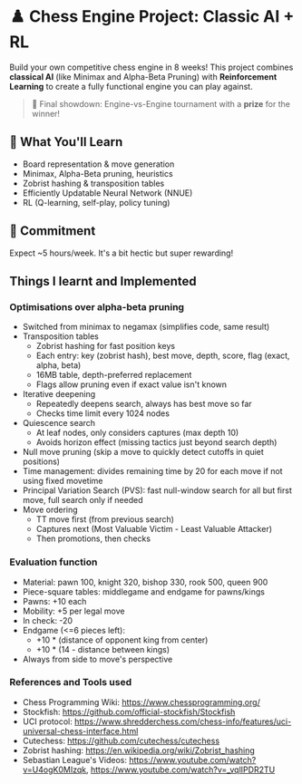 # ♟️ Chess Engine Project: Classic AI + RL

Build your own competitive chess engine in 8 weeks! This project combines **classical AI** (like Minimax and Alpha-Beta Pruning) with **Reinforcement Learning** to create a fully functional engine you can play against.

> 🎯 Final showdown: Engine-vs-Engine tournament with a **prize** for the winner!

## 🚀 What You'll Learn
- Board representation & move generation
- Minimax, Alpha-Beta pruning, heuristics
- Zobrist hashing & transposition tables
- Efficiently Updatable Neural Network (NNUE)
- RL (Q-learning, self-play, policy tuning)

## 📅 Commitment
Expect ~5 hours/week. It's a bit hectic but super rewarding!

## Things I learnt and Implemented

### Optimisations over alpha-beta pruning
- Switched from minimax to negamax (simplifies code, same result)
- Transposition tables
    - Zobrist hashing for fast position keys
    - Each entry: key (zobrist hash), best move, depth, score, flag (exact, alpha, beta)
    - 16MB table, depth-preferred replacement
    - Flags allow pruning even if exact value isn't known
- Iterative deepening
    - Repeatedly deepens search, always has best move so far
    - Checks time limit every 1024 nodes
- Quiescence search
    - At leaf nodes, only considers captures (max depth 10)
    - Avoids horizon effect (missing tactics just beyond search depth)
- Null move pruning (skip a move to quickly detect cutoffs in quiet positions)
- Time management: divides remaining time by 20 for each move if not using fixed movetime
- Principal Variation Search (PVS): fast null-window search for all but first move, full search only if needed
- Move ordering
    - TT move first (from previous search)
    - Captures next (Most Valuable Victim - Least Valuable Attacker)
    - Then promotions, then checks
<!-- - UCI protocol support for easy testing against other engines -->

### Evaluation function
- Material: pawn 100, knight 320, bishop 330, rook 500, queen 900
- Piece-square tables: middlegame and endgame for pawns/kings
- Pawns: +10 each
- Mobility: +5 per legal move
- In check: -20
- Endgame (<=6 pieces left):
    - +10 * (distance of opponent king from center)
    - +10 * (14 - distance between kings)
- Always from side to move's perspective

### References and Tools used 
- Chess Programming Wiki: https://www.chessprogramming.org/
- Stockfish: https://github.com/official-stockfish/Stockfish
- UCI protocol: https://www.shredderchess.com/chess-info/features/uci-universal-chess-interface.html
- Cutechess: https://github.com/cutechess/cutechess
- Zobrist hashing: https://en.wikipedia.org/wiki/Zobrist_hashing
- Sebastian League's Videos:
    https://www.youtube.com/watch?v=U4ogK0MIzqk, 
    https://www.youtube.com/watch?v=_vqlIPDR2TU 
